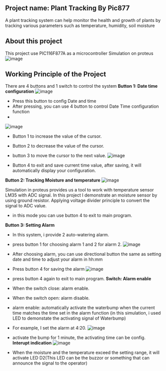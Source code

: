 ## Project name: Plant Tracking By Pic877
A plant tracking system can help monitor the health and growth of plants by tracking various parameters such as temperature, humidity, soil moisture
## About this project
This project use PIC116F877A as a microcontroller
Simulation on proteus
![image](https://github.com/phamhduc/Embedded_Project-Plant-tracking-system/assets/101264143/46b90e6f-f168-4d63-b641-4cde7d7dc65a)
## Working Principle of the Project
There are 4 buttons and 1 switch to control the system
**Button 1: Date time configuration**
![image](https://github.com/phamhduc/Embedded_Project-Plant-tracking-system/assets/101264143/75bd9844-d4bb-42dc-a33b-d83c6d142b9d)

* Press this button to config Date and time
* After pressing, you can use 4 button to control Date Time configuration function
* 
 ![image](https://github.com/phamhduc/Embedded_Project-Plant-tracking-system/assets/101264143/b23791e9-06e7-44f2-bfaf-e23d1598e9f6)
  
* Button 1 to increase the value of the cursor.
* Button 2 to decrease the value of the cursor.
* button 3 to move the cursor to the next value.
 ![image](https://github.com/phamhduc/Embedded_Project-Plant-tracking-system/assets/101264143/06362301-4ee1-4cd1-a5a8-d2e8ed29d103)

* Button 4 to exit and save current time value, after saving, it will automatically display your configuration.
  
**Button 2: Tracking Moisture and temperature**
![image](https://github.com/phamhduc/Embedded_Project-Plant-tracking-system/assets/101264143/88e77953-ff21-437d-bc46-1d38477ed639)

Simulation in proteus provides us a tool to work with temperature sensor LM35 with ADC signal.
In this project I demonstrate an moisture sensor by using ground resistor. Applying voltage divider principle to convert the  signal to ADC value.
* in this mode you can use button 4 to exit to main program.

**Button 3: Setting Alarm**
* In this system, i provide 2 auto-watering alarm.
  
* press button 1 for choosing alarm 1 and 2 for alarm 2.
![image](https://github.com/phamhduc/Embedded_Project-Plant-tracking-system/assets/101264143/79e360b3-dab5-42aa-98c1-69d1d1ef8d08)
* After choosing  alarm, you can use directional button the same as setting date and time to adjust your alarm in hh:mm
* Press button 4 for saving the alarm
![image](https://github.com/phamhduc/Embedded_Project-Plant-tracking-system/assets/101264143/d9f09498-922f-434c-9335-13d94ff61137)
* press button 4 again to exit to main program.
**Switch: Alarm enable**
* When the switch close: alarm enable.
* When the switch open: alarm disable.
*  alarm enable: automatically activate the waterbump when the current time matches the time set in the alarm function (in this simulation, i used LED to demonstate the activating signal of Waterbump)
*  For example, I set  the alarm at 4:20.
![image](https://github.com/phamhduc/Embedded_Project-Plant-tracking-system/assets/101264143/14093f30-e1cf-4697-9c8d-ec821ff4dd70)
* activate the bump for 1 minute, the activating time can be config.
**Interupt indication**
![image](https://github.com/phamhduc/Embedded_Project-Plant-tracking-system/assets/101264143/1c1a0ab4-fb24-4e6c-9590-aa91301f6d8e)
* When the moisture and the temperature exceed the setting range, it will activate LED D2(This LED can be the buzzor or something that can announce the signal to the operator)


  


